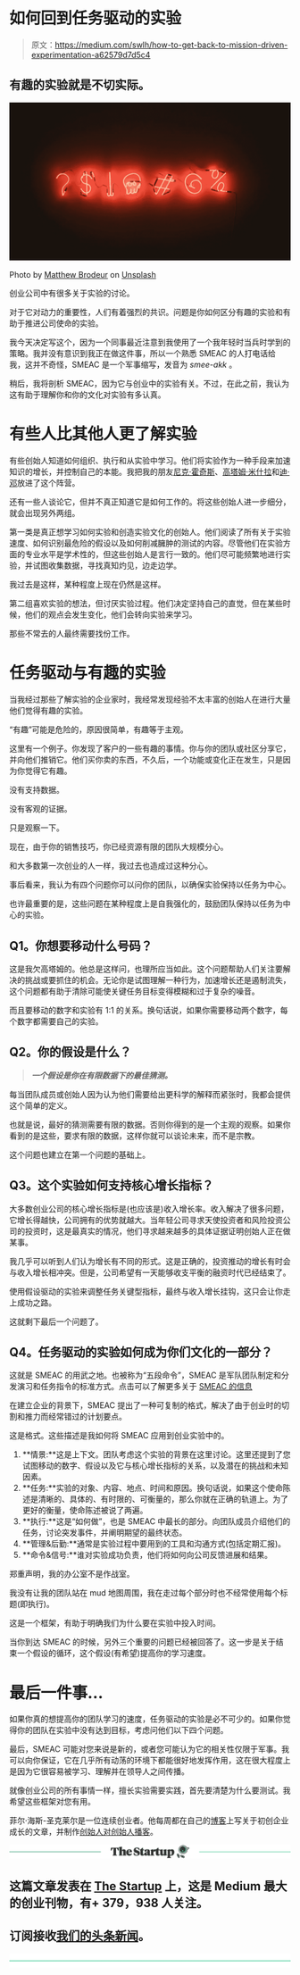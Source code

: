 # 如何回到任务驱动的实验

> 原文：<https://medium.com/swlh/how-to-get-back-to-mission-driven-experimentation-a62579d7d5c4>

## 有趣的实验就是不切实际。

[![](img/bf52d6881348976b005af029d57a94a7.png)](http://digest.philhsc.com)

Photo by [Matthew Brodeur](https://unsplash.com/photos/zEFyM4sulJ8?utm_source=unsplash&utm_medium=referral&utm_content=creditCopyText) on [Unsplash](https://unsplash.com/search/photos/question?utm_source=unsplash&utm_medium=referral&utm_content=creditCopyText)

创业公司中有很多关于实验的讨论。

对于它对动力的重要性，人们有着强烈的共识。问题是你如何区分有趣的实验和有助于推进公司使命的实验。

我今天决定写这个，因为一个同事最近注意到我使用了一个我年轻时当兵时学到的策略。我并没有意识到我正在做这件事，所以一个熟悉 SMEAC 的人打电话给我，这并不奇怪，SMEAC 是一个军事缩写，发音为 *smee-akk* 。

稍后，我将剖析 SMEAC，因为它与创业中的实验有关。不过，在此之前，我认为这有助于理解你和你的文化对实验有多认真。

# 有些人比其他人更了解实验

有些创始人知道如何组织、执行和从实验中学习。他们将实验作为一种手段来加速知识的增长，并控制自己的本能。我把我的朋友[尼克·霍奇斯](https://www.linkedin.com/in/nichodges/)、[高塔姆·米什拉](https://www.linkedin.com/in/jeamish/)和[迪·邓](https://www.linkedin.com/in/deedeng/)放进了这个阵营。

还有一些人谈论它，但并不真正知道它是如何工作的。将这些创始人进一步细分，就会出现另外两组。

第一类是真正想学习如何实验和创造实验文化的创始人。他们阅读了所有关于实验速度、如何识别最危险的假设以及如何削减臃肿的测试的内容。尽管他们在实验方面的专业水平是学术性的，但这些创始人是言行一致的。他们尽可能频繁地进行实验，并试图收集数据，寻找真知灼见，边走边学。

我过去是这样，某种程度上现在仍然是这样。

第二组喜欢实验的想法，但讨厌实验过程。他们决定坚持自己的直觉，但在某些时候，他们的观点会发生变化，他们会转向实验来学习。

那些不常去的人最终需要找份工作。

# 任务驱动与有趣的实验

当我经过那些了解实验的企业家时，我经常发现经验不太丰富的创始人在进行大量他们觉得有趣的实验。

“有趣”可能是危险的，原因很简单，有趣等于主观。

这里有一个例子。你发现了客户的一些有趣的事情。你与你的团队或社区分享它，并向他们推销它。他们买你卖的东西，不久后，一个功能或变化正在发生，只是因为你觉得它有趣。

没有支持数据。

没有客观的证据。

只是观察一下。

现在，由于你的销售技巧，你已经资源有限的团队大规模分心。

和大多数第一次创业的人一样，我过去也造成过这种分心。

事后看来，我认为有四个问题你可以问你的团队，以确保实验保持以任务为中心。

也许最重要的是，这些问题在某种程度上是自我强化的，鼓励团队保持以任务为中心的实验。

## Q1。你想要移动什么号码？

这是我欠高塔姆的。他总是这样问，也理所应当如此。这个问题帮助人们关注要解决的挑战或要抓住的机会。无论你是试图理解一种行为，加速增长还是遏制流失，这个问题都有助于清除可能使关键任务目标变得模糊和过于复杂的噪音。

而且要移动的数字和实验有 1:1 的关系。换句话说，如果你需要移动两个数字，每个数字都需要自己的实验。

## Q2。你的假设是什么？

> ***一个假设是你在有限数据下的最佳猜测。***

每当团队成员或创始人因为认为他们需要给出更科学的解释而紧张时，我都会提供这个简单的定义。

也就是说，最好的猜测需要有限的数据。否则你得到的是一个主观的观察。如果你看到的是这些，要求有限的数据，这样你就可以谈论未来，而不是宗教。

这个问题也建立在第一个问题的基础上。

## Q3。这个实验如何支持核心增长指标？

大多数创业公司的核心增长指标是(也应该是)收入增长率。收入解决了很多问题，它增长得越快，公司拥有的优势就越大。当年轻公司寻求天使投资者和风险投资公司的投资时，这是最真实的情况，他们寻求越来越多的具体证据证明创始人正在做某事。

我几乎可以听到人们认为增长有不同的形式。这是正确的，投资推动的增长有时会与收入增长相冲突。但是，公司希望有一天能够收支平衡的融资时代已经结束了。

使用假设驱动的实验来调整任务关键型指标，最终与收入增长挂钩，这只会让你走上成功之路。

这就剩下最后一个问题了。

## Q4。任务驱动的实验如何成为你们文化的一部分？

这就是 SMEAC 的用武之地。也被称为“五段命令”，SMEAC 是军队团队制定和分发演习和任务指令的标准方式。点击可以了解更多关于 [SMEAC 的信息](https://en.wikipedia.org/wiki/Five_paragraph_order)

在建立企业的背景下，SMEAC 提出了一种可复制的格式，解决了由于创业时的切割和推力而经常错过的计划要点。

这是格式。这些描述是我如何将 SMEAC 应用到创业实验中的。

1.  **情景:**这是上下文。团队考虑这个实验的背景在这里讨论。这里还提到了您试图移动的数字、假设以及它与核心增长指标的关系，以及潜在的挑战和未知因素。
2.  **任务:**实验的对象、内容、地点、时间和原因。换句话说，如果这个使命陈述是清晰的、具体的、有时限的、可衡量的，那么你就在正确的轨道上。为了更好的衡量，使命陈述被说了两遍。
3.  **执行:**这是“如何做”，也是 SMEAC 中最长的部分。向团队成员介绍他们的任务，讨论突发事件，并阐明期望的最终状态。
4.  **管理&后勤:**通常是实验过程中要用到的工具和沟通方式(包括定期汇报)。
5.  **命令&信号:**谁对实验成功负责，他们将如何向公司反馈进展和结果。

郑重声明，我的办公室不是作战室。

我没有让我的团队站在 mud 地图周围，我在走过每个部分时也不经常使用每个标题(即执行)。

这是一个框架，有助于明确我们为什么要在实验中投入时间。

当你到达 SMEAC 的时候，另外三个重要的问题已经被回答了。这一步是关于结束一个假设的循环，这个假设(有希望)提高你的学习速度。

# 最后一件事…

如果你真的想提高你的团队学习的速度，任务驱动的实验是必不可少的。如果你觉得你的团队在实验中没有达到目标，考虑问他们以下四个问题。

最后，SMEAC 可能对您来说是新的，或者您可能认为它的相关性仅限于军事。我可以向你保证，它在几乎所有动荡的环境下都能很好地发挥作用，这在很大程度上是因为它很容易被学习、理解并在领导人之间传播。

就像创业公司的所有事情一样，擅长实验需要实践，首先要清楚为什么要测试。我希望这些框架对您有用。

菲尔·海斯-圣克莱尔是一位连续创业者。他每周都在自己的[博客](https://philhsc.com)上写关于初创企业成长的文章，并制作[创始人对创始人播客](https://foundertofounderpodcast.com)。

[![](img/308a8d84fb9b2fab43d66c117fcc4bb4.png)](https://medium.com/swlh)

## 这篇文章发表在 [The Startup](https://medium.com/swlh) 上，这是 Medium 最大的创业刊物，有+ 379，938 人关注。

## 订阅接收[我们的头条新闻](http://growthsupply.com/the-startup-newsletter/)。

[![](img/b0164736ea17a63403e660de5dedf91a.png)](https://medium.com/swlh)